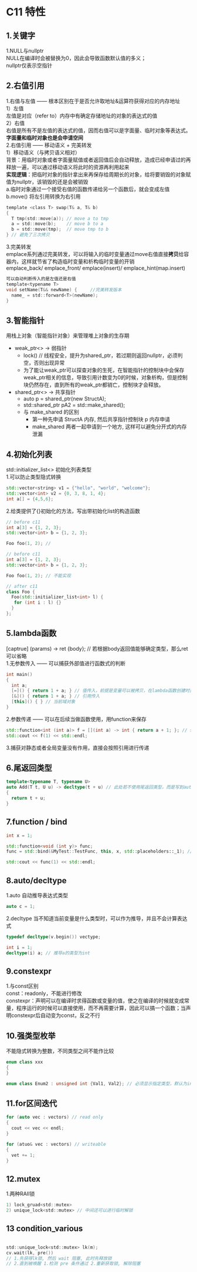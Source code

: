 # C11 特性

## 1.关键字

1.NULL与nullptr  
NULL在编译时会被替换为0，因此会导致函数默认值的多义；  
nullptr仅表示空指针 

## 2.右值引用

1.右值与左值  —— 根本区别在于是否允许取地址&运算符获得对应的内存地址  
1）左值  
左值是对应（refer to）内存中有确定存储地址的对象的表达式的值  
2）右值  
右值是所有不是左值的表达式的值，因而右值可以是字面量、临时对象等表达式。 **字面量和临时对象也是会申请空间**  
2.右值引用 —— 移动语义 + 完美转发  
1）移动语义（与拷贝语义相对）  
背景：用临时对象或者字面量赋值或者返回值后会自动释放，造成已经申请过的再释放一遍，可以通过移动语义将此时的资源再利用起来  
**实现逻辑**：把临时对象的指针拿出来再保存给周期长的对象，给将要销毁的对象赋值为nullptr，该销毁的还是会被销毁  
a.临时对象通过一个接受右值的函数传递给另一个函数后，就会变成左值  
b.move() 将左引用转换为右引用

```c
template <class T> swap(T& a, T& b) 
{ 
  T tmp(std::move(a)); // move a to tmp 
  a = std::move(b);    // move b to a 
  b = std::move(tmp);  // move tmp to b 
} // 避免了三次拷贝
```

3.完美转发  
emplace系列通过完美转发，可以将输入的临时变量通过move右值直接**拷贝**给容器内，这样就节省了构造临时变量和析构临时变量的开销  
emplace_back/ emplace_front/ emplace(insert)/ emplace_hint(map.insert)  

```c
可以自动判断传入的是左值还是右值
template<typename T>
void setName(T&& newName) {     //完美转发版本
  name_ = std::forward<T>(newName);
}
```

## 3.智能指针

用栈上对象（智能指针对象）来管理堆上对象的生存期  

- weak_ptr<> -> 弱指针
  - lock() // 线程安全，提升为shared_ptr，若过期则返回nullptr，必须判空，否则出现异常  
  - 为了能让weak_ptr可以探查对象的生死，在智能指针的控制块中会保存weak_ptr相关的信息，导致引用计数变为0的时候，对象析构，但是控制块仍然存在，直到所有的weak_ptr都销亡，控制块才会释放。  
- shared_ptr<> -> 共享指针
  - auto p = shared_ptr<StructA>(new StructA);
  - std::shared_ptr<StructA> pA2 = std::make_shared<StructA>();
  - 与 make_shared 的区别
    - 第一种先申请 StructA 内存, 然后共享指针控制块 p 内存申请
    - make_shared 两者一起申请到一个地方, 这样可以避免分开式的内存泄漏 

## 4.初始化列表

std::initializer_list<> 初始化列表类型  
1.可以防止类型隐式转换

```c++
std::vector<string> v1 = {"hello", "world", "welcome"};   
std::vector<int> v2 = {0, 3, 8, 1, 4};  
int a[] = {4,5,6};
```

2.给类提供了{}初始化的方法，写出带初始化list的构造函数  

```c++
// before c11
int a[3] = {1, 2, 3};
std::vector<int> b = {1, 2, 3};

Foo foo(1, 2); //

// before c11
int a[3] = {1, 2, 3};
std::vector<int> b = {1, 2, 3};

Foo foo(1, 2); // 不能实现 

// after c11
class Foo {
  Foo(std::initializer_list<int> l) {
   for (int i : l) {}
  }
};
```

## 5.lambda函数

[captrue] (params) -> ret {body}; // 若根据body返回值能够确定类型，那么ret可以省略  
1.无参数传入 —— 可以捕获外部值进行函数式的判断  

```c++
int main()
{
  int a;
  [=]() { return 1 + a; } // 值传入，前提是变量可以被拷贝，在lambda函数创建时拷贝，而不是调用的时候拷贝  
  [&]() { return 1 + a; } // 引用传入
  [this]() { } // 当前域对象
}
```

2.参数传递 —— 可以在后续当做函数使用，用function来保存

```c++
std::function<int (int a)> f = [](int a) -> int { return a + 1; }; // std::function<int (int x)>
std::cout << f(1) << std::endl;
```

3.捕获对静态或者全局变量没有作用，直接会按照引用进行传递  

## 6.尾返回类型

```c++
template<typename T, typename U>
auto Add(T t, U u) -> decltype(t + u) // 此处若不使用尾返回类型，而是写到auto的位置，则会报错  
{
  return t + u;
}
```

## 7.function / bind

```c++
int x = 1;

std::function<void (int y)> func;
func = std::bind(&MyTest::TestFunc, this, x, std::placeholders::_1); // bind解决了function一次不能获得全部参数的问题，可以提前给函数绑定一些已知参数

std::cout << func(1) << std::endl;
```

## 8.auto/decltype

1.auto 自动推导表达式类型  

```c++
auto c = 1;
```

2.decltype 当不知道当前变量是什么类型时，可以作为推导，并且不会计算表达式 

```c++
typedef decltype(v.begin()) vectype;

int i = 1;
decltype(i) a; // 推导a的类型为int
```

## 9.constexpr

1.与const区别  
const：readonly，不能进行修改  
constexpr：声明可以在编译时求得函数或变量的值，使之在编译的时候就变成常量，程序运行的时候可以直接使用，而不再需要计算，因此可以搞一个函数；当声明constexpr后自动变为const，反之不行  

## 10.强类型枚举

不能隐式转换为整数，不同类型之间不能作比较  

```c++
enum class xxx
{
}

enum class Enum2 : unsigned int {Val1, Val2}; // 必须显示指定类型，默认为int
```

## 11.for区间迭代

```c++
for (auto vec : vectors) // read only
{
  cout << vec << endl;
}

for (atuo& vec : vectors) // writeable
{
  vet += 1;
}
```

## 12.mutex

1.两种RAII锁
```c
1) lock_gruad<std::mutex>  
2) unique_lock<std::mutex> // 中间还可以进行临时解锁  
```


## 13 condition_various 
```c

std::unique_lock<std::mutex> lk(m);
cv.wait(lk, pre()) 
// 1.先获得lk锁, 然后 wait 阻塞, 此时先释放锁
// 2.直到被唤醒 1.检测 pre 条件通过 2.重新获取锁, 解除阻塞

```